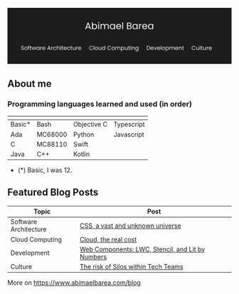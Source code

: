 ![Header](main.png)

## About me

### Programming languages learned and used (in order)

| <!-- --> | <!-- --> | <!-- -->    | <!-- -->   |
| -------- | -------- | ----------- | ---------- |
| Basic*  | Bash     | Objective C | Typescript |
| Ada      | MC68000  | Python      | Javascript |
| C        | MC88110  | Swift       |            |
| Java     | C++      | Kotlin      |            |

- (*) Basic, I was 12.

## Featured Blog Posts

| Topic                 | Post                                                                                                                                               |
| --------------------- | -------------------------------------------------------------------------------------------------------------------------------------------------- |
| Software Architecture | [CSS, a vast and unknown universe](https://www.abimaelbarea.com/blog/css)                                                                          |
| Cloud Computing       | [Cloud, the real cost](https://www.abimaelbarea.com/blog/cloud-cost)                                                                               |
| Development           | [Web Components: LWC, Stencil, and Lit by Numbers](https://medium.com/front-end-weekly/web-components-lwc-stencil-and-lit-by-numbers-b158efcf82f7) |
| Culture               | [The risk of Silos within Tech Teams](https://www.abimaelbarea.com/blog/tech-silos)                                                                |

More on https://www.abimaelbarea.com/blog
